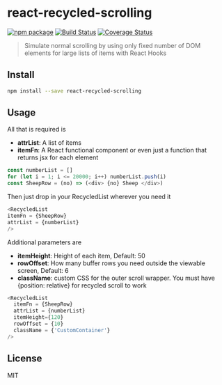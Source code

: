 # react-recycled-scrolling

[![npm package][npm-badge]][npm]
[![Build Status](https://travis-ci.org/sarons/react-recycled-scrolling.svg?branch=master)](https://travis-ci.org/sarons/react-recycled-scrolling)
[![Coverage Status](https://coveralls.io/repos/github/sarons/react-recycled-scrolling/badge.svg?branch=master)](https://coveralls.io/github/sarons/react-recycled-scrolling?branch=master)

> Simulate normal scrolling by using only fixed number of DOM elements for large lists of items with React Hooks

[npm-badge]: https://img.shields.io/npm/v/npm-package.png?style=flat-square
[npm]: https://www.npmjs.org/package/npm-package

## Install

```bash
npm install --save react-recycled-scrolling
```

## Usage

All that is required is 
* **attrList**: A list of items
* **itemFn**: A React functional component or even just a function that returns jsx for each element

```javascript
const numberList = []
for (let i = 1; i <= 20000; i++) numberList.push(i)
const SheepRow = (no) => (<div> {no} Sheep </div>)
```

Then just drop in your RecycledList wherever you need it

```javascript
<RecycledList
itemFn = {SheepRow}
attrList = {numberList}
/>
```

Additional parameters are
* **itemHeight**: Height of each item, Default: 50
* **rowOffset**: How many buffer rows you need outside the viewable screen, Default: 6
* **className**: custom CSS for the outer scroll wrapper. You must have {position: relative} for recycled scroll to work

```javascript
<RecycledList
  itemFn = {SheepRow}
  attrList = {numberList}
  itemHeight={120}
  rowOffset = {10}
  className = {'CustomContainer'}
/>
```

## License

MIT